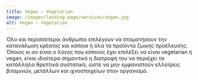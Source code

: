 ```yaml
---
title: Vegan – Vegetarian 
image: /images/landing-page/services/vegan.jpg
alt: Vegan – Vegetarian
---
```


Όλο και περισσότεροι άνθρωποι επιλέγουν να σταματήσουν την κατανάλωση κρέατος και κάποια ή όλα τα προϊόντα ζωικής προέλευσης. Όποιος κι αν είναι ο λόγος που κάποιος έχει επιλέξει να είναι vegetarian ή vegan, είναι ιδιαίτερα σημαντικό  η διατροφή του να περιέχει τα κατάλληλα θρεπτικά συστατικά, ώστε να μην εμφανιστούν ελλείψεις βιταμινών, μετάλλων και ιχνοστοιχείων στον οργανισμό. 
